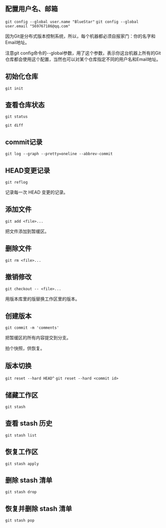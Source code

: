 ## 配置用户名、邮箱

`git config --global user.name "BlueStar"`
`git config --global user.email "569767186@qq.com"`

因为Git是分布式版本控制系统，所以，每个机器都必须自报家门：你的名字和Email地址。

注意git config命令的--global参数，用了这个参数，表示你这台机器上所有的Git仓库都会使用这个配置，当然也可以对某个仓库指定不同的用户名和Email地址。

## 初始化仓库

`git init`

## 查看仓库状态

`git status`

`git diff`

## commit记录

`git log --graph --pretty=oneline --abbrev-commit`

## HEAD变更记录

`git reflog`

记录每一次 HEAD 变更的记录。

## 添加文件

`git add <file>...`

把文件添加到暂缓区。

## 删除文件

`git rm <file>...`

## 撤销修改

`git checkout -- <file>...`

用版本库里的版替换工作区里的版本。

## 创建版本

`git commit -m 'comments'`

把暂缓区的所有内容提交到分支。

拍个快照，供恢复。

## 版本切换

`git reset --hard HEAD^`
`git reset --hard <commit id>`

## 储藏工作区

`git stash`

## 查看 stash 历史

`git stash list`

## 恢复工作区

`git stash apply`

## 删除 stash 清单

`git stash drop`

## 恢复并删除 stash 清单

`git stash pop`